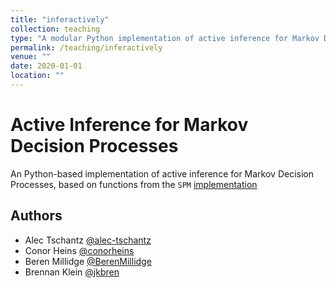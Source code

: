 ```yaml
---
title: "inferactively"
collection: teaching
type: "A modular Python implementation of active inference for Markov Decision Processes"
permalink: /teaching/inferactively
venue: ""
date: 2020-01-01
location: ""
---
```


# Active Inference for Markov Decision Processes 

An Python-based implementation of active inference for Markov Decision Processes,
based on functions from the `SPM` [implementation](https://www.fil.ion.ucl.ac.uk/spm/doc/)

## Authors

- Alec Tschantz [@alec-tschantz](https://github.com/alec-tschantz)
- Conor Heins [@conorheins](https://github.com/conorheins)
- Beren Millidge [@BerenMillidge](https://github.com/BerenMillidge)
- Brennan Klein [@jkbren](https://github.com/jkbren)